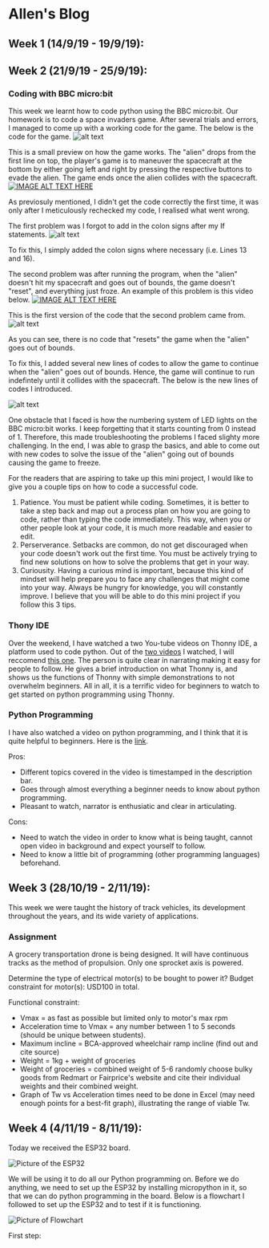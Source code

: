 # Allen's Blog
## Week 1 (14/9/19 - 19/9/19):
## Week 2 (21/9/19 - 25/9/19):
### Coding with BBC micro:bit
This week we learnt how to code python using the BBC micro:bit. Our homework is to code a space invaders game.
After several trials and errors, I managed to come up with a working code for the game. The below is the code for the game.
![alt text](https://imgur.com/LLkHFSz.png)

This is a small preview on how the game works. The "alien" drops from the first line on top, the player's game is to maneuver the spacecraft at the bottom by either going left and right by pressing the respective buttons to evade the alien. The game ends once the alien collides with the spacecraft.
[![IMAGE ALT TEXT HERE](http://img.youtube.com/vi/T7CeutXWiZE/0.jpg)](http://www.youtube.com/watch?v=T7CeutXWiZEE)

As previosuly mentioned, I didn't get the code correctly the first time, it was only after I meticulously rechecked my code, I realised what went wrong.

The first problem was I forgot to add in the colon signs after my If statements.
![alt text](https://imgur.com/WMcqX5b.png)

To fix this, I simply added the colon signs where necessary (i.e. Lines 13 and 16).

The second problem was after running the program, when the "alien" doesn't hit my spacecraft and goes out of bounds, the game doesn't "reset", and everything just froze. An example of this problem is this video below.
[![IMAGE ALT TEXT HERE](http://img.youtube.com/vi/hX4ReSyuBTU/0.jpg)](http://www.youtube.com/watch?v=hX4ReSyuBTU)

This is the first version of the code that the second problem came from.
![alt text](https://i.imgur.com/rwFM5x2.png)

As you can see, there is no code that "resets" the game when the "alien" goes out of bounds.

To fix this, I added several new lines of codes to allow the game to continue when the "alien" goes out of bounds. Hence, the game will continue to run indefintely until it collides with the spacecraft.
The below is the new lines of codes I introduced.

![alt text](https://imgur.com/p7fK6il.png)

One obstacle that I faced is how the numbering system of LED lights on the BBC micro:bit works. I keep forgetting that it starts counting from 0 instead of 1. Therefore, this made troubleshooting the problems I faced slighty more challenging. In the end, I was able to grasp the basics, and able to come out with new codes to solve the issue of the "alien" going out of bounds causing the game to freeze.

For the readers that are aspiring to take up this mini project, I would like to give you a couple tips on how to code a successful code.
1. Patience. You must be patient while coding. Sometimes, it is better to take a step back and map out a process plan on how you are going to code, rather than typing the code immediately. This way, when you or other people look at your code, it is much more readable and easier to edit.
2. Perserverance. Setbacks are common, do not get discouraged when your code doesn't work out the first time. You must be actively trying to find new solutions on how to solve the problems that get in your way.
3. Curiousity. Having a curious mind is important, because this kind of mindset will help prepare you to face any challenges that might come into your way. Always be hungry for knowledge, you will constantly improve.
I believe that you will be able to do this mini project if you follow this 3 tips.

### Thony IDE
Over the weekend, I have watched a two You-tube videos on Thonny IDE, a platform used to code python. 
Out of the [two videos](https://www.youtube.com/watch?v=lWaCl0WjNZI) I watched, I will reccomend [this one](https://www.youtube.com/watch?v=nwIgxrXP-X4). The person is quite clear in narrating making it easy for people to follow. 
He gives a brief introduction on what Thonny is, and shows us the functions of Thonny with simple demonstrations to not overwhelm beginners. 
All in all, it is a terrific video for beginners to watch to get started on python programming using Thonny.

### Python Programming
I have also watched a video on python programming, and I think that it is quite helpful to beginners. Here is the [link](https://www.youtube.com/watch?v=N4mEzFDjqtA).

Pros:

- Different topics covered in the video is timestamped in the description bar.
- Goes through almost everything a beginner needs to know about python programming.
- Pleasant to watch, narrator is enthusiatic and clear in articulating.

Cons:
- Need to watch the video in order to know what is being taught, cannot open video in background and expect yourself to follow.
- Need to know a little bit of programming (other programming languages) beforehand.

## Week 3 (28/10/19 - 2/11/19):
This week we were taught the history of track vehicles, its development throughout the years, and its wide variety of applications.
### Assignment
A grocery transportation drone is being designed. It will have continuous tracks as the method of propulsion. Only one sprocket axis is powered.

Determine the type of electrical motor(s) to be bought to power it? Budget constraint for motor(s): USD100 in total.

Functional constraint:

- Vmax = as fast as possible but limited only to motor's max rpm
- Acceleration time to Vmax = any number between 1 to 5 seconds (should be unique between students).
- Maximum incline = BCA-approved wheelchair ramp incline (find out and cite source)
- Weight = 1kg + weight of groceries
- Weight of groceries = combined weight of 5-6 randomly choose bulky goods from Redmart or Fairprice's website and cite their individual weights and their combined weight. 
- Graph of Tw vs Acceleration times need to be done in Excel (may need enough points for a best-fit graph), illustrating the range of viable Tw.

## Week 4 (4/11/19 - 8/11/19):
Today we received the ESP32 board. 

![Picture of the ESP32]()

We will be using it to do all our Python programming on. Before we do anything, we need to set up the ESP32 by installing micropython in it, so that we can do python programming in the board. Below is a flowchart I followed to set up the ESP32 and to test if it is functioning.

![Picture of Flowchart](https://imgur.com/rRrUc35.png)

First step: 
